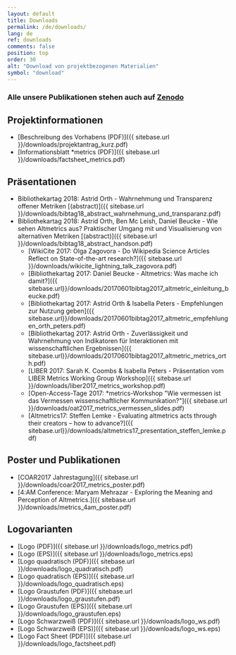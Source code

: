 ```yaml
---
layout: default
title: Downloads
permalink: /de/downloads/
lang: de
ref: downloads
comments: false
position: top
order: 30
alt: "Download von projektbezogenen Materialien"
symbol: "download"
---
```

<!-- Start editing content here -->
### Alle unsere Publikationen stehen auch auf [Zenodo](https://zenodo.org/communities/metrics-project?page=1&size=20)  
## Projektinformationen
  * [Beschreibung des Vorhabens (PDF)]({{ sitebase.url }}/downloads/projektantrag_kurz.pdf)   
  * [Informationsblatt \*metrics (PDF)]({{ sitebase.url }}/downloads/factsheet_metrics.pdf)  

## Präsentationen  
* Bibliothekartag 2018: Astrid Orth - Wahrnehmung und Transparenz offener Metriken [(abstract)]({{ sitebase.url }}/downloads/bibtag18_abstract_wahrnehmung_und_transparanz.pdf)  
* Bibliothekartag 2018: Astrid Orth, Ben Mc Leish, Daniel Beucke - Wie sehen Altmetrics aus? Praktischer Umgang mit und Visualisierung von alternativen Metriken [(abstract)]({{ sitebase.url }}/downloads/bibtag18_abstract_handson.pdf)  
  * [WikiCite 2017: Olga Zagovora - Do Wikipedia Science Articles Reflect on State-of-the-art research?]({{ sitebase.url }}/downloads/wikicite_lightning_talk_zagovora.pdf)   
  * [Bibliothekartag 2017: Daniel Beucke - Altmetrics: Was mache ich damit?]({{ sitebase.url}}/downloads/20170601bibtag2017_altmetric_einleitung_beucke.pdf)  
  * [Bibliothekartag 2017: Astrid Orth & Isabella Peters - Empfehlungen zur Nutzung geben]({{ sitebase.url}}/downloads/20170601bibtag2017_altmetric_empfehlungen_orth_peters.pdf)  
  * [Bibliothekartag 2017: Astrid Orth - Zuverlässigkeit und Wahrnehmung von Indikatoren für Interaktionen mit wissenschaftlichen Ergebnissen]({{ sitebase.url}}/downloads/20170601bibtag2017_altmetric_metrics_orth.pdf)  
  * [LIBER 2017: Sarah K. Coombs & Isabella Peters - Präsentation vom LIBER Metrics Working Group Workshop]({{ sitebase.url }}/downloads/liber2017_metrics_workshop.pdf)  
  * [Open-Access-Tage 2017: \*metrics-Workshop "Wie vermessen ist das Vermessen wissenschaftlicher Kommunikation?"]({{ sitebase.url }}/downloads/oat2017_metrics_vermessen_slides.pdf)
  * [Altmetrics17: Steffen Lemke - Evaluating altmetrics acts through their creators – how to advance?]({{ sitebase.url}}/downloads/altmetrics17_presentation_steffen_lemke.pdf)  


## Poster und Publikationen
  * [COAR2017 Jahrestagung]({{ sitebase.url }}/downloads/coar2017_metrics_poster.pdf)  
  * [4:AM Conference:  Maryam Mehrazar - Exploring the Meaning and Perception of Altmetrics.]({{ sitebase.url }}/downloads/metrics_4am_poster.pdf)

## Logovarianten
  * [Logo (PDF)]({{ sitebase.url }}/downloads/logo_metrics.pdf)
  * [Logo (EPS)]({{ sitebase.url }}/downloads/logo_metrics.eps)
  * [Logo quadratisch (PDF)]({{ sitebase.url }}/downloads/logo_quadratisch.pdf)
  * [Logo quadratisch (EPS)]({{ sitebase.url }}/downloads/logo_quadratisch.eps)
  * [Logo Graustufen (PDF)]({{ sitebase.url }}/downloads/logo_graustufen.pdf)
  * [Logo Graustufen (EPS)]({{ sitebase.url }}/downloads/logo_graustufen.eps)  
  * [Logo Schwarzweiß (PDF)]({{ sitebase.url }}/downloads/logo_ws.pdf)  
  * [Logo Schwarzweiß (EPS)]({{ sitebase.url }}/downloads/logo_ws.eps)  
  * [Logo Fact Sheet (PDF)]({{ sitebase.url }}/downloads/logo_factsheet.pdf)   
